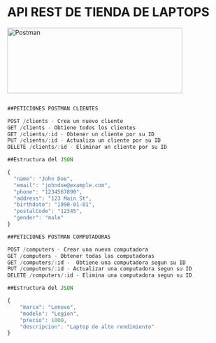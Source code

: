 # API REST DE TIENDA DE LAPTOPS

<img src="https://miro.medium.com/v2/resize:fit:828/format:webp/0*Ij4wyJ4yMq_0Vm_U.png" alt="Postman" width="400" height="150">

```typescript

##PETICIONES POSTMAN CLIENTES

POST /clients - Crea un nuevo cliente
GET /clients - Obtiene todos los clientes
GET /clients/:id - Obtener un cliente por su ID
PUT /clients/:id - Actualiza un cliente por su ID
DELETE /clients/:id - Eliminar un cliente por su ID

##Estructura del JSON

{
  "name": "John Doe",
  "email": "johndoe@example.com",
  "phone": "1234567890",
  "address": "123 Main St",
  "birthdate": "1990-01-01",
  "postalCode": "12345",
  "gender": "male"
}

##PETICIONES POSTMAN COMPUTADORAS

POST /computers - Crear una nueva computadora
GET /computers - Obtener todas las computadoras
GET /computers/:id -  Obtiene una computadora segun su ID
PUT /computers/:id - Actualizar una computadora segun su ID
DELETE /computers/:id - Elimina una computadora segun su ID

##Estructura del JSON

{
    "marca": "Lenovo",
    "modelo": "Legion",
    "precio": 1000,
    "descripcion": "Laptop de alto rendimiento"
}
```
